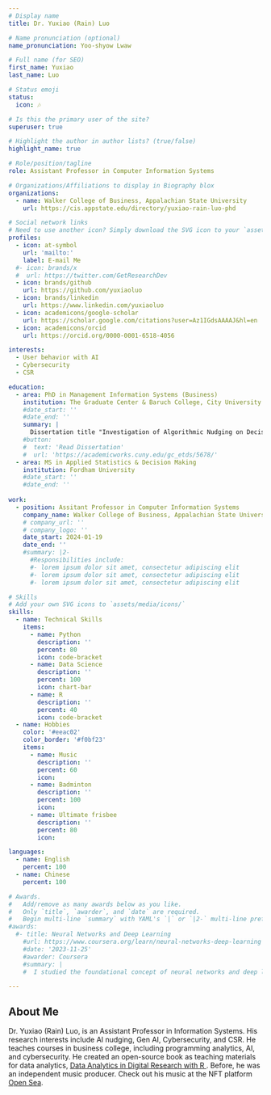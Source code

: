 ```yaml
---
# Display name
title: Dr. Yuxiao (Rain) Luo

# Name pronunciation (optional)
name_pronunciation: Yoo-shyow Lwaw

# Full name (for SEO)
first_name: Yuxiao
last_name: Luo

# Status emoji
status:
  icon: 🎶

# Is this the primary user of the site?
superuser: true

# Highlight the author in author lists? (true/false)
highlight_name: true

# Role/position/tagline
role: Assistant Professor in Computer Information Systems

# Organizations/Affiliations to display in Biography blox
organizations:
  - name: Walker College of Business, Appalachian State University
    url: https://cis.appstate.edu/directory/yuxiao-rain-luo-phd

# Social network links
# Need to use another icon? Simply download the SVG icon to your `assets/media/icons/` folder.
profiles:
  - icon: at-symbol
    url: 'mailto:'
    label: E-mail Me
  #- icon: brands/x
  #  url: https://twitter.com/GetResearchDev
  - icon: brands/github
    url: https://github.com/yuxiaoluo
  - icon: brands/linkedin
    url: https://www.linkedin.com/yuxiaoluo
  - icon: academicons/google-scholar
    url: https://scholar.google.com/citations?user=Az1IGdsAAAAJ&hl=en
  - icon: academicons/orcid
    url: https://orcid.org/0000-0001-6518-4056

interests:
  - User behavior with AI
  - Cybersecurity
  - CSR

education:
  - area: PhD in Management Information Systems (Business)
    institution: The Graduate Center & Baruch College, City University of New York
    #date_start: ''
    #date_end: ''
    summary: |
      Dissertation title "Investigation of Algorithmic Nudging on Decision Quality: Evidence from Randomized Experiments in Online Recommendation Settings."
    #button:
    #  text: 'Read Dissertation'
    #  url: 'https://academicworks.cuny.edu/gc_etds/5678/'
  - area: MS in Applied Statistics & Decision Making
    institution: Fordham University
    #date_start: ''
    #date_end: ''
  
work:
  - position: Assitant Professor in Computer Information Systems
    company_name: Walker College of Business, Appalachian State University
    # company_url: ''
    # company_logo: ''
    date_start: 2024-01-19
    date_end: ''
    #summary: |2-
      #Responsibilities include:
      #- lorem ipsum dolor sit amet, consectetur adipiscing elit
      #- lorem ipsum dolor sit amet, consectetur adipiscing elit
      #- lorem ipsum dolor sit amet, consectetur adipiscing elit

# Skills
# Add your own SVG icons to `assets/media/icons/`
skills:
  - name: Technical Skills
    items:
      - name: Python
        description: ''
        percent: 80
        icon: code-bracket
      - name: Data Science
        description: ''
        percent: 100
        icon: chart-bar
      - name: R
        description: ''
        percent: 40
        icon: code-bracket
  - name: Hobbies
    color: '#eeac02'
    color_border: '#f0bf23'
    items:
      - name: Music
        description: ''
        percent: 60
        icon: 
      - name: Badminton
        description: ''
        percent: 100
        icon: 
      - name: Ultimate frisbee
        description: ''
        percent: 80
        icon: 

languages:
  - name: English
    percent: 100
  - name: Chinese
    percent: 100

# Awards.
#   Add/remove as many awards below as you like.
#   Only `title`, `awarder`, and `date` are required.
#   Begin multi-line `summary` with YAML's `|` or `|2-` multi-line prefix and indent 2 spaces below.
#awards:
  #- title: Neural Networks and Deep Learning
    #url: https://www.coursera.org/learn/neural-networks-deep-learning
    #date: '2023-11-25'
    #awarder: Coursera
    #summary: |
    #  I studied the foundational concept of neural networks and deep learning. By the end, I was familiar with #the significant technological trends driving the rise of deep learning; build, train, and apply fully #connected deep neural networks; implement efficient (vectorized) neural networks; identify key parameters #in a neural network’s architecture; and apply deep learning to your own applications.

---
```


## About Me

Dr. Yuxiao (Rain) Luo, is an Assistant Professor in Information Systems. His research interests include AI nudging, Gen AI, Cybersecurity, and CSR. He teaches courses in business college, including programming analytics, AI, and cybersecurity. He created an open-source book as teaching materials for data analytics, [Data Analytics in Digital Research with R
](https://gcdf-cuny.gitbook.io/data-analytics-in-digital-research-with-r). Before, he was an independent music producer. Check out his music at the NFT platform [Open Sea](https://opensea.io/collection/rainshell-pinksunset).